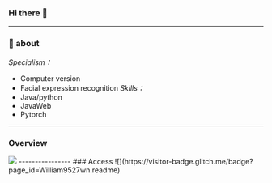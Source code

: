 ### Hi there 👋

<!--
**William9527wn/William9527wn** is a ✨ _special_ ✨ repository because its `README.md` (this file) appears on your GitHub profile.


Here are some ideas to get you started:

- 🔭 I’m currently working on ...
- 🌱 I’m currently learning ...
- 👯 I’m looking to collaborate on ...
- 🤔 I’m looking for help with ...
- 💬 Ask me about ...
- 📫 How to reach me: ...
- 😄 Pronouns: ...
- ⚡ Fun fact: ...
-->
-------------
### 💬 about
*Specialism：* 
 - Computer version
 - Facial expression recognition 
*Skills：*
 - Java/python
 - JavaWeb
 - Pytorch
------------
### Overview
<img  src="https://github-readme-stats.vercel.app/api?username=William9527wn&show_icons=true&icon_color=CE1D2D&text_color=718096&bg_color=ffffff&hide_title=true" />
----------------
### Access
![](https://visitor-badge.glitch.me/badge?page_id=William9527wn.readme)

